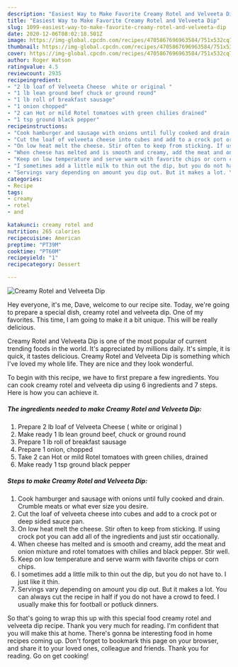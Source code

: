 ```yaml
---
description: "Easiest Way to Make Favorite Creamy Rotel and Velveeta Dip"
title: "Easiest Way to Make Favorite Creamy Rotel and Velveeta Dip"
slug: 1099-easiest-way-to-make-favorite-creamy-rotel-and-velveeta-dip
date: 2020-12-06T08:02:18.501Z
image: https://img-global.cpcdn.com/recipes/4705867696963584/751x532cq70/creamy-rotel-and-velveeta-dip-recipe-main-photo.jpg
thumbnail: https://img-global.cpcdn.com/recipes/4705867696963584/751x532cq70/creamy-rotel-and-velveeta-dip-recipe-main-photo.jpg
cover: https://img-global.cpcdn.com/recipes/4705867696963584/751x532cq70/creamy-rotel-and-velveeta-dip-recipe-main-photo.jpg
author: Roger Watson
ratingvalue: 4.5
reviewcount: 2935
recipeingredient:
- "2 lb loaf of Velveeta Cheese  white or original "
- "1 lb lean ground beef chuck or ground round"
- "1 lb roll of breakfast sausage"
- "1 onion chopped"
- "2 can Hot or mild Rotel tomatoes with green chilies drained"
- "1 tsp ground black pepper"
recipeinstructions:
- "Cook hamburger and sausage with onions until fully cooked and drain. Crumble meats or what ever size you desire."
- "Cut the loaf of velveeta cheese into cubes and add to a crock pot or deep sided sauce pan."
- "On low heat melt the cheese. Stir often to keep from sticking. If using crock pot you can add all of the ingredients and just stir occationally."
- "When cheese has melted and is smooth and creamy, add the meat and onion mixture and rotel tomatoes with chilies and black pepper. Stir well."
- "Keep on low temperature and serve warm with favorite chips or corn chips."
- "I sometimes add a little milk to thin out the dip, but you do not have to. I just like it thin."
- "Servings vary depending on amount you dip out. But it makes a lot. You can always cut the recipe in half if you do not have a crowd to feed. I usually make this for football or potluck dinners."
categories:
- Recipe
tags:
- creamy
- rotel
- and

katakunci: creamy rotel and 
nutrition: 265 calories
recipecuisine: American
preptime: "PT39M"
cooktime: "PT60M"
recipeyield: "1"
recipecategory: Dessert

---
```



![Creamy Rotel and Velveeta Dip](https://img-global.cpcdn.com/recipes/4705867696963584/751x532cq70/creamy-rotel-and-velveeta-dip-recipe-main-photo.jpg)

Hey everyone, it's me, Dave, welcome to our recipe site. Today, we're going to prepare a special dish, creamy rotel and velveeta dip. One of my favorites. This time, I am going to make it a bit unique. This will be really delicious.

Creamy Rotel and Velveeta Dip is one of the most popular of current trending foods in the world. It's appreciated by millions daily. It's simple, it is quick, it tastes delicious. Creamy Rotel and Velveeta Dip is something which I've loved my whole life. They are nice and they look wonderful.




To begin with this recipe, we have to first prepare a few ingredients. You can cook creamy rotel and velveeta dip using 6 ingredients and 7 steps. Here is how you can achieve it.

<!--inarticleads1-->

##### The ingredients needed to make Creamy Rotel and Velveeta Dip:

1. Prepare 2 lb loaf of Velveeta Cheese ( white or original )
1. Make ready 1 lb lean ground beef, chuck or ground round
1. Prepare 1 lb roll of breakfast sausage
1. Prepare 1 onion, chopped
1. Take 2 can Hot or mild Rotel tomatoes with green chilies, drained
1. Make ready 1 tsp ground black pepper




<!--inarticleads2-->

##### Steps to make Creamy Rotel and Velveeta Dip:

1. Cook hamburger and sausage with onions until fully cooked and drain. Crumble meats or what ever size you desire.
1. Cut the loaf of velveeta cheese into cubes and add to a crock pot or deep sided sauce pan.
1. On low heat melt the cheese. Stir often to keep from sticking. If using crock pot you can add all of the ingredients and just stir occationally.
1. When cheese has melted and is smooth and creamy, add the meat and onion mixture and rotel tomatoes with chilies and black pepper. Stir well.
1. Keep on low temperature and serve warm with favorite chips or corn chips.
1. I sometimes add a little milk to thin out the dip, but you do not have to. I just like it thin.
1. Servings vary depending on amount you dip out. But it makes a lot. You can always cut the recipe in half if you do not have a crowd to feed. I usually make this for football or potluck dinners.




So that's going to wrap this up with this special food creamy rotel and velveeta dip recipe. Thank you very much for reading. I'm confident that you will make this at home. There's gonna be interesting food in home recipes coming up. Don't forget to bookmark this page on your browser, and share it to your loved ones, colleague and friends. Thank you for reading. Go on get cooking!
